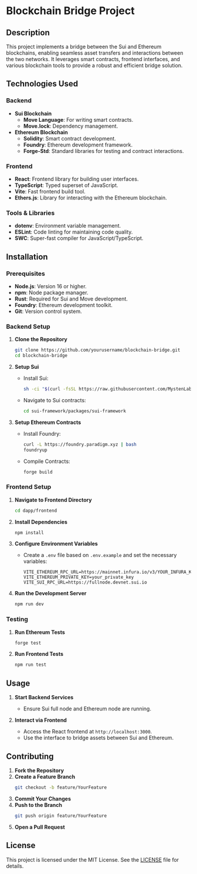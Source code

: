 
# Blockchain Bridge Project

## Description

This project implements a bridge between the Sui and Ethereum blockchains, enabling seamless asset transfers and interactions between the two networks. It leverages smart contracts, frontend interfaces, and various blockchain tools to provide a robust and efficient bridge solution.

## Technologies Used

### Backend
- **Sui Blockchain**
    - **Move Language**: For writing smart contracts.
    - **Move.lock**: Dependency management.
- **Ethereum Blockchain**
    - **Solidity**: Smart contract development.
    - **Foundry**: Ethereum development framework.
    - **Forge-Std**: Standard libraries for testing and contract interactions.

### Frontend
- **React**: Frontend library for building user interfaces.
- **TypeScript**: Typed superset of JavaScript.
- **Vite**: Fast frontend build tool.
- **Ethers.js**: Library for interacting with the Ethereum blockchain.

### Tools & Libraries
- **dotenv**: Environment variable management.
- **ESLint**: Code linting for maintaining code quality.
- **SWC**: Super-fast compiler for JavaScript/TypeScript.

## Installation

### Prerequisites
- **Node.js**: Version 16 or higher.
- **npm**: Node package manager.
- **Rust**: Required for Sui and Move development.
- **Foundry**: Ethereum development toolkit.
- **Git**: Version control system.

### Backend Setup

1. **Clone the Repository**
     ```bash
     git clone https://github.com/yourusername/blockchain-bridge.git
     cd blockchain-bridge
     ```

2. **Setup Sui**
     - Install Sui:
         ```bash
         sh -ci "$(curl -fsSL https://raw.githubusercontent.com/MystenLabs/sui/latest/scripts/install.sh)"
         ```
     - Navigate to Sui contracts:
         ```bash
         cd sui-framework/packages/sui-framework
         ```

3. **Setup Ethereum Contracts**
     - Install Foundry:
         ```bash
         curl -L https://foundry.paradigm.xyz | bash
         foundryup
         ```
     - Compile Contracts:
         ```bash
         forge build
         ```

### Frontend Setup

1. **Navigate to Frontend Directory**
     ```bash
     cd dapp/frontend
     ```

2. **Install Dependencies**
     ```bash
     npm install
     ```

3. **Configure Environment Variables**
     - Create a `.env` file based on `.env.example` and set the necessary variables:
         ```env
         VITE_ETHEREUM_RPC_URL=https://mainnet.infura.io/v3/YOUR_INFURA_KEY
         VITE_ETHEREUM_PRIVATE_KEY=your_private_key
         VITE_SUI_RPC_URL=https://fullnode.devnet.sui.io
         ```

4. **Run the Development Server**
     ```bash
     npm run dev
     ```

### Testing

1. **Run Ethereum Tests**
     ```bash
     forge test
     ```

2. **Run Frontend Tests**
     ```bash
     npm run test
     ```

## Usage

1. **Start Backend Services**
     - Ensure Sui full node and Ethereum node are running.

2. **Interact via Frontend**
     - Access the React frontend at `http://localhost:3000`.
     - Use the interface to bridge assets between Sui and Ethereum.

## Contributing

1. **Fork the Repository**
2. **Create a Feature Branch**
     ```bash
     git checkout -b feature/YourFeature
     ```
3. **Commit Your Changes**
4. **Push to the Branch**
     ```bash
     git push origin feature/YourFeature
     ```
5. **Open a Pull Request**

## License

This project is licensed under the MIT License. See the [LICENSE](LICENSE) file for details.
